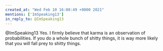 ```yaml
---
created_at: "Wed Feb 10 16:00:49 +0000 2021"
mentions: ['ImSpeaking13']
in_reply_to: @ImSpeaking13
---
```


@ImSpeaking13 Yes. I firmly believe that karma is an observation of probabilities.  If you do a whole bunch of shitty things, it is way more likely that you will fall prey to shitty things.